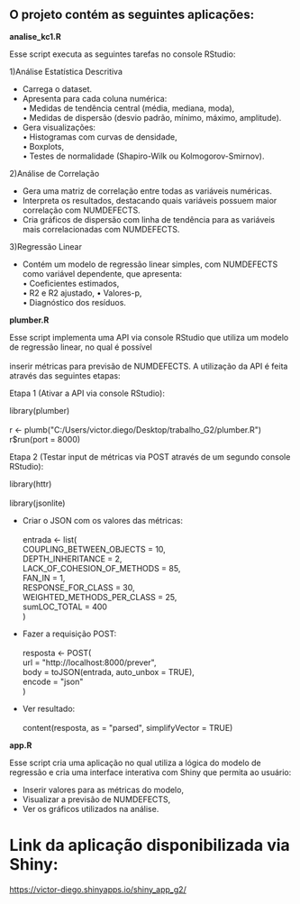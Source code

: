 ## O projeto contém as seguintes aplicações:

**analise_kc1.R**

Esse script executa as seguintes tarefas no console RStudio:

1)Análise Estatística Descritiva  
* Carrega o dataset.  
* Apresenta para cada coluna numérica:  
     • Medidas de tendência central (média, mediana, moda),  
     • Medidas de dispersão (desvio padrão, mínimo, máximo, amplitude).  
* Gera visualizações:  
     • Histogramas com curvas de densidade,  
     • Boxplots,  
     • Testes de normalidade (Shapiro-Wilk ou Kolmogorov-Smirnov).  

2)Análise de Correlação  
* Gera uma matriz de correlação entre todas as variáveis numéricas.  
* Interpreta os resultados, destacando quais variáveis possuem maior correlação com NUMDEFECTS.  
* Cria gráficos de dispersão com linha de tendência para as variáveis mais correlacionadas com NUMDEFECTS.  

3)Regressão Linear  
* Contém um modelo de regressão linear simples, com NUMDEFECTS como variável dependente, que apresenta:  
     • Coeficientes estimados,  
     • R2 e R2 ajustado,
     • Valores-p,  
     • Diagnóstico dos resíduos.  

**plumber.R**

Esse script implementa uma API via console RStudio que utiliza um modelo de regressão linear, no qual é possível<br>  
inserir métricas para previsão de NUMDEFECTS. A utilização da API é feita através das seguintes etapas:

Etapa 1 (Ativar a API via console RStudio):<br>  

library(plumber)<br>  
r <- plumb("C:/Users/victor.diego/Desktop/trabalho_G2/plumber.R")  
r$run(port = 8000)  

Etapa 2 (Testar input de métricas via POST através de um segundo console RStudio):  

library(httr)<br>  
library(jsonlite)  

- Criar o JSON com os valores das métricas:<br>  
entrada <- list(  
    COUPLING_BETWEEN_OBJECTS = 10,  
    DEPTH_INHERITANCE = 2,  
    LACK_OF_COHESION_OF_METHODS = 85,  
    FAN_IN = 1,  
    RESPONSE_FOR_CLASS = 30,  
    WEIGHTED_METHODS_PER_CLASS = 25,  
    sumLOC_TOTAL = 400  
)  

- Fazer a requisição POST:<br>  
resposta <- POST(  
    url = "http://localhost:8000/prever",  
    body = toJSON(entrada, auto_unbox = TRUE),  
    encode = "json"  
)  

- Ver resultado:<br>  
content(resposta, as = "parsed", simplifyVector = TRUE)  

**app.R**

Esse script cria uma aplicação no qual utiliza a lógica do modelo de regressão e cria uma interface interativa com Shiny que permita ao usuário:  

* Inserir valores para as métricas do modelo,  
* Visualizar a previsão de NUMDEFECTS,  
* Ver os gráficos utilizados na análise.  

# Link da aplicação disponibilizada via Shiny:  
https://victor-diego.shinyapps.io/shiny_app_g2/
